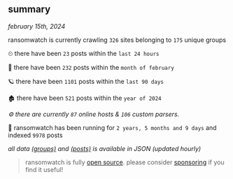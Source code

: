 
## summary
_february 15th, 2024_

ransomwatch is currently crawling `326` sites belonging to `175` unique groups

⏲ there have been `23` posts within the `last 24 hours`

🦈 there have been `232` posts within the `month of february`

🪐 there have been `1101` posts within the `last 90 days`

🏚 there have been `521` posts within the `year of 2024`

_⚙️ there are currently `87` online hosts & `106` custom parsers._

🦕 ransomwatch has been running for `2 years, 5 months and 9 days` and indexed `9978` posts

_all data  [(groups)](http://ransomwhat.telemetry.ltd/groups) and [(posts)](http://ransomwhat.telemetry.ltd/posts) is available in JSON (updated hourly)_

> ransomwatch is fully [open source](https://github.com/joshhighet/ransomwatch#ransomwatch--). please consider [sponsoring](https://github.com/sponsors/joshhighet) if you find it useful!
